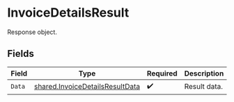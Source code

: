 # InvoiceDetailsResult

Response object.


## Fields

| Field                                                                              | Type                                                                               | Required                                                                           | Description                                                                        |
| ---------------------------------------------------------------------------------- | ---------------------------------------------------------------------------------- | ---------------------------------------------------------------------------------- | ---------------------------------------------------------------------------------- |
| `Data`                                                                             | [shared.InvoiceDetailsResultData](../../models/shared/invoicedetailsresultdata.md) | :heavy_check_mark:                                                                 | Result data.                                                                       |